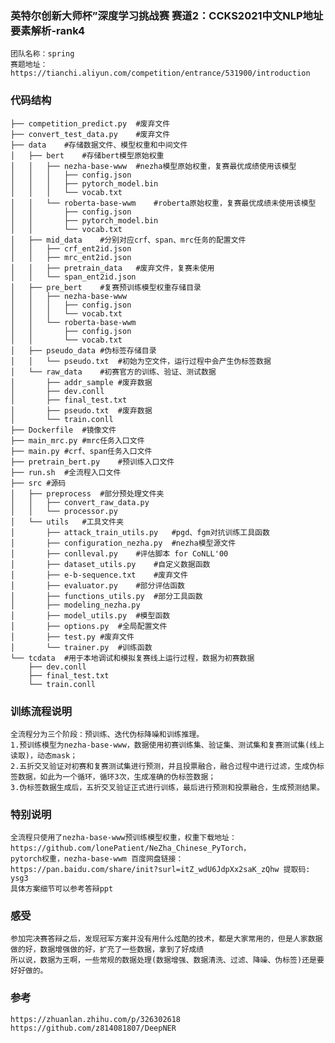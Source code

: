 ### 英特尔创新大师杯”深度学习挑战赛  赛道2：CCKS2021中文NLP地址要素解析-rank4
    团队名称：spring
    赛题地址：https://tianchi.aliyun.com/competition/entrance/531900/introduction


### 代码结构
    ├── competition_predict.py  #废弃文件
    ├── convert_test_data.py    #废弃文件
    ├── data    #存储数据文件、模型权重和中间文件
    │   ├── bert    #存储bert模型原始权重
    │   │   ├── nezha-base-www  #nezha模型原始权重，复赛最优成绩使用该模型
    │   │   │   ├── config.json
    │   │   │   ├── pytorch_model.bin
    │   │   │   └── vocab.txt
    │   │   └── roberta-base-wwm    #roberta原始权重，复赛最优成绩未使用该模型
    │   │       ├── config.json
    │   │       ├── pytorch_model.bin
    │   │       └── vocab.txt
    │   ├── mid_data    #分别对应crf、span、mrc任务的配置文件
    │   │   ├── crf_ent2id.json
    │   │   ├── mrc_ent2id.json
    │   │   ├── pretrain_data   #废弃文件，复赛未使用
    │   │   └── span_ent2id.json
    │   ├── pre_bert    #复赛预训练模型权重存储目录
    │   │   ├── nezha-base-www
    │   │   │   ├── config.json
    │   │   │   └── vocab.txt
    │   │   └── roberta-base-wwm
    │   │       ├── config.json
    │   │       └── vocab.txt
    │   ├── pseudo_data #伪标签存储目录
    │   │   └── pseudo.txt  #初始为空文件，运行过程中会产生伪标签数据
    │   └── raw_data    #初赛官方的训练、验证、测试数据
    │       ├── addr_sample #废弃数据
    │       ├── dev.conll
    │       ├── final_test.txt
    │       ├── pseudo.txt  #废弃数据
    │       └── train.conll
    ├── Dockerfile  #镜像文件
    ├── main_mrc.py #mrc任务入口文件
    ├── main.py #crf、span任务入口文件
    ├── pretrain_bert.py    #预训练入口文件
    ├── run.sh  #全流程入口文件
    ├── src #源码
    │   ├── preprocess  #部分预处理文件夹
    │   │   ├── convert_raw_data.py
    │   │   └── processor.py
    │   └── utils   #工具文件夹
    │       ├── attack_train_utils.py   #pgd、fgm对抗训练工具函数
    │       ├── configuration_nezha.py  #nezha模型源文件
    │       ├── conlleval.py    #评估脚本 for CoNLL'00
    │       ├── dataset_utils.py    #自定义数据函数
    │       ├── e-b-sequence.txt    #废弃文件
    │       ├── evaluator.py    #部分评估函数
    │       ├── functions_utils.py  #部分工具函数
    │       ├── modeling_nezha.py
    │       ├── model_utils.py  #模型函数
    │       ├── options.py  #全局配置文件
    │       ├── test.py #废弃文件
    │       └── trainer.py  #训练函数
    └── tcdata  #用于本地调试和模拟复赛线上运行过程，数据为初赛数据
        ├── dev.conll
        ├── final_test.txt
        └── train.conll

### 训练流程说明
    全流程分为三个阶段：预训练、迭代伪标降噪和训练推理。
    1.预训练模型为nezha-base-www，数据使用初赛训练集、验证集、测试集和复赛测试集(线上读取)，动态mask；
    2.五折交叉验证对初赛和复赛测试集进行预测，并且投票融合，融合过程中进行过滤，生成伪标签数据，如此为一个循环，循环3次，生成准确的伪标签数据；
    3.伪标签数据生成后，五折交叉验证正式进行训练，最后进行预测和投票融合，生成预测结果。

### 特别说明
    全流程只使用了nezha-base-www预训练模型权重，权重下载地址：https://github.com/lonePatient/NeZha_Chinese_PyTorch，
    pytorch权重，nezha-base-wwm 百度网盘链接：https://pan.baidu.com/share/init?surl=itZ_wdU6JdpXx2saK_zQhw 提取码: ysg3
    具体方案细节可以参考答辩ppt
    
### 感受
    参加完决赛答辩之后，发现冠军方案并没有用什么炫酷的技术，都是大家常用的，但是人家数据做的好，数据增强做的好，扩充了一些数据，拿到了好成绩
    所以说，数据为王啊，一些常规的数据处理(数据增强、数据清洗、过滤、降噪、伪标签)还是要好好做的。
    
### 参考
    https://zhuanlan.zhihu.com/p/326302618
    https://github.com/z814081807/DeepNER